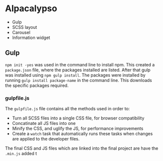 # Alpacalypso
- Gulp
- SCSS layout
- Carousel
- Information widget

## Gulp
`npm init -yes` was used in the command line to install npm. This created a `package.json` file, where the packages installed are listed. After that gulp was installed using `npm gulp install`.
The packages were installed by running `gulp install package-name` in the command line. This downloads the specific packages required.

### gulpfile.js
The `gulpfile.js` file contains all the methods used in order to:
- Turn all SCSS files into a single CSS file, for browser compatibility
- Concatinate all JS files into one
- Minify the CSS, and uglify the JS, for performance improvements
- Create a `watch` task that automatically runs these tasks when changes are applied to the developer files.

The final CSS and JS files which are linked into the final project are have the `.min.js` added t